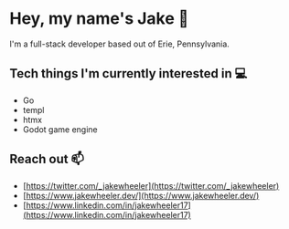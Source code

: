 # Hey, my name's Jake 👋

I'm a full-stack developer based out of Erie, Pennsylvania.

## Tech things I'm currently interested in 💻

- Go
- templ
- htmx
- Godot game engine

## Reach out 📫

- [https://twitter.com/_jakewheeler](https://twitter.com/_jakewheeler)
- [https://www.jakewheeler.dev/](https://www.jakewheeler.dev/)
- [https://www.linkedin.com/in/jakewheeler17](https://www.linkedin.com/in/jakewheeler17)
